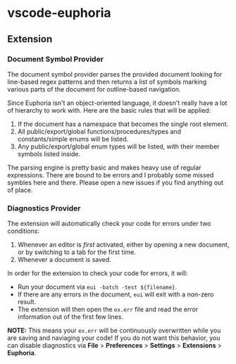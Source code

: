 # vscode-euphoria

## Extension

### Document Symbol Provider

The document symbol provider parses the provided document looking for line-based regex patterns and then returns a list of symbols marking various parts of the document for outline-based navigation.

Since Euphoria isn't an object-oriented language, it doesn't really have a lot of hierarchy to work with. Here are the basic rules that will be applied:

1. If the document has a namespace that becomes the single root element.
2. All public/export/global functions/procedures/types and constants/simple enums will be listed.
3. Any public/export/global enum types will be listed, with their member symbols listed inside.

The parsing engine is pretty basic and makes heavy use of regular expressions. There are bound to be errors and I probably some missed symbles here and there. Please open a new issues if you find anything out of place.

### Diagnostics Provider

The extension will automatically check your code for errors under two conditions:

1. Whenever an editor is *first* activated, either by opening a new document, or by switching to a tab for the first time.
2. Whenever a document is saved.

In order for the extension to check your code for errors, it will:

- Run your document via `eui -batch -test ${filename}`.
- If there are any errors in the document, `eui` will exit with a non-zero result.
- The extension will then open the `ex.err` file and read the error information out of the first few lines.

**NOTE:** This means your `ex.err` will be continuously overwritten while you are saving and naviaging your code! If you do not want this behavior, you can disable diagnostics via **File** > **Preferences** > **Settings** > **Extensions** > **Euphoria**.
